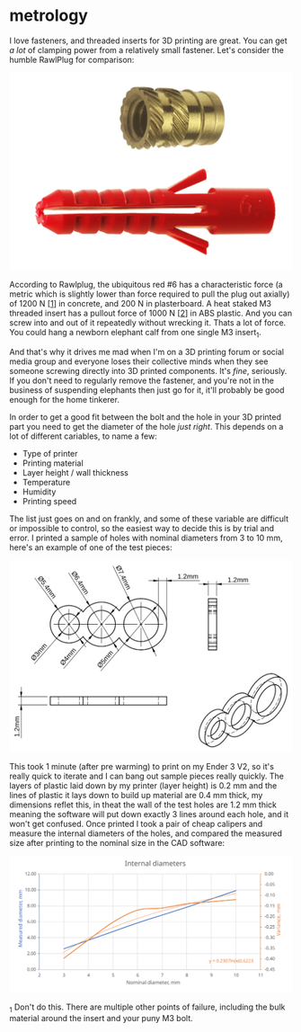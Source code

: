 # metrology
I love fasteners, and threaded inserts for 3D printing are great. You can get *a lot* of clamping power from a relatively small fastener. Let's consider the humble RawlPlug for comparison:

![fasteners](../images/fasteners.png)

According to Rawlplug, the ubiquitous red #6 has a characteristic force (a metric which is slightly lower than force required to pull the plug out axially) of 1200 N [[1]] in concrete, and 200 N in plasterboard. A heat staked M3 threaded insert has a pullout force of 1000 N [[2]] in ABS plastic. And you can screw into and out of it repeatedly without wrecking it. Thats a lot of force. You could hang a newborn elephant calf from one single M3 insert<sub>1</sub>.

And that's why it drives me mad when I'm on a 3D printing forum or social media group and everyone loses their collective minds when they see someone screwing directly into 3D printed components. It's *fine*, seriously. If you don't need to regularly remove the fastener, and you're not in the business of suspending elephants then just go for it, it'll probably be good enough for the home tinkerer.

In order to get a good fit between the bolt and the hole in your 3D printed part you need to get the diameter of the hole *just right*. This depends on a lot of different cariables, to name a few:
- Type of printer
- Printing material
- Layer height / wall thickness
- Temperature
- Humidity 
- Printing speed

The list just goes on and on frankly, and some of these variable are difficult or impossible to control, so the easiest way to decide this is by trial and error. I printed a sample of holes with nominal diameters from 3 to 10 mm, here's an example of one of the test pieces:

![test sample](../images/metrology_1.svg)

This took 1 minute (after pre warming) to print on my Ender 3 V2, so it's really quick to iterate and I can bang out sample pieces really quickly. The layers of plastic laid down by my printer (layer height) is 0.2 mm and the lines of plastic it lays down to build up material are 0.4 mm thick, my dimensions reflet this, in theat the wall of the test holes are 1.2 mm thick meaning the software will put down exactly 3 lines around each hole, and it won't get confused. Once printed I took a pair of cheap calipers and measure the internal diameters of the holes, and compared the measured size after printing to the nominal size in the CAD software:

![results](../images/metrology_results.svg)

[1]: https://www.rawlplug.co.uk/wp-content/uploads/2020/03/Rawlplug_catalogue_Specification_Design_Guide_2020_compressed.pdf#page135 "Specification & Design Guide, Rawlplug"

[2]: https://www.pemnet.com/fastening_products/pdf/sidata.pdf#page=16 "SI Threaded inserts for plastics"

<sub>1</sub> Don't do this. There are multiple other points of failure, including the bulk material around the insert and your puny M3 bolt.
